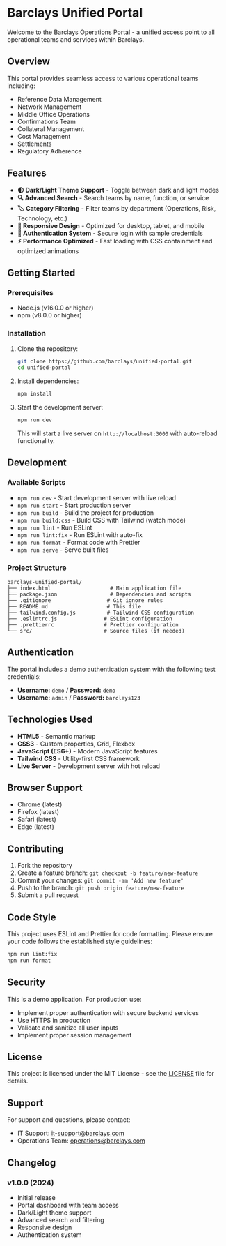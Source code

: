 # Barclays Unified Portal

Welcome to the Barclays Operations Portal - a unified access point to all operational teams and services within Barclays.

## Overview

This portal provides seamless access to various operational teams including:

- Reference Data Management
- Network Management
- Middle Office Operations
- Confirmations Team
- Collateral Management
- Cost Management
- Settlements
- Regulatory Adherence

## Features

- **🌓 Dark/Light Theme Support** - Toggle between dark and light modes
- **🔍 Advanced Search** - Search teams by name, function, or service
- **🏷️ Category Filtering** - Filter teams by department (Operations, Risk, Technology, etc.)
- **📱 Responsive Design** - Optimized for desktop, tablet, and mobile
- **🔐 Authentication System** - Secure login with sample credentials
- **⚡ Performance Optimized** - Fast loading with CSS containment and optimized animations

## Getting Started

### Prerequisites

- Node.js (v16.0.0 or higher)
- npm (v8.0.0 or higher)

### Installation

1. Clone the repository:

   ```bash
   git clone https://github.com/barclays/unified-portal.git
   cd unified-portal
   ```

2. Install dependencies:

   ```bash
   npm install
   ```

3. Start the development server:

   ```bash
   npm run dev
   ```

   This will start a live server on `http://localhost:3000` with auto-reload functionality.

## Development

### Available Scripts

- `npm run dev` - Start development server with live reload
- `npm run start` - Start production server
- `npm run build` - Build the project for production
- `npm run build:css` - Build CSS with Tailwind (watch mode)
- `npm run lint` - Run ESLint
- `npm run lint:fix` - Run ESLint with auto-fix
- `npm run format` - Format code with Prettier
- `npm run serve` - Serve built files

### Project Structure

```
barclays-unified-portal/
├── index.html                   # Main application file
├── package.json                 # Dependencies and scripts
├── .gitignore                  # Git ignore rules
├── README.md                   # This file
├── tailwind.config.js          # Tailwind CSS configuration
├── .eslintrc.js               # ESLint configuration
├── .prettierrc                # Prettier configuration
└── src/                       # Source files (if needed)
```

## Authentication

The portal includes a demo authentication system with the following test credentials:

- **Username:** `demo` / **Password:** `demo`
- **Username:** `admin` / **Password:** `barclays123`

## Technologies Used

- **HTML5** - Semantic markup
- **CSS3** - Custom properties, Grid, Flexbox
- **JavaScript (ES6+)** - Modern JavaScript features
- **Tailwind CSS** - Utility-first CSS framework
- **Live Server** - Development server with hot reload

## Browser Support

- Chrome (latest)
- Firefox (latest)
- Safari (latest)
- Edge (latest)

## Contributing

1. Fork the repository
2. Create a feature branch: `git checkout -b feature/new-feature`
3. Commit your changes: `git commit -am 'Add new feature'`
4. Push to the branch: `git push origin feature/new-feature`
5. Submit a pull request

## Code Style

This project uses ESLint and Prettier for code formatting. Please ensure your code follows the established style guidelines:

```bash
npm run lint:fix
npm run format
```

## Security

This is a demo application. For production use:

- Implement proper authentication with secure backend services
- Use HTTPS in production
- Validate and sanitize all user inputs
- Implement proper session management

## License

This project is licensed under the MIT License - see the [LICENSE](LICENSE) file for details.

## Support

For support and questions, please contact:

- IT Support: [it-support@barclays.com](mailto:it-support@barclays.com)
- Operations Team: [operations@barclays.com](mailto:operations@barclays.com)

## Changelog

### v1.0.0 (2024)

- Initial release
- Portal dashboard with team access
- Dark/Light theme support
- Advanced search and filtering
- Responsive design
- Authentication system
